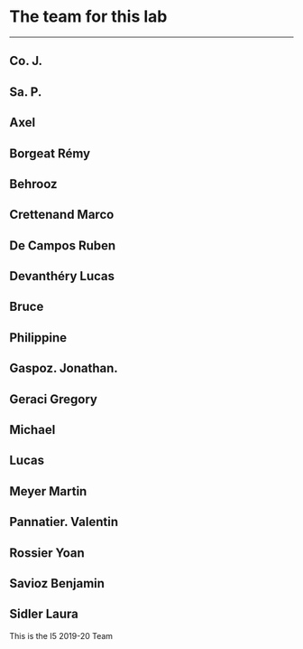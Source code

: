 # The team for this lab

-----------------------------
Co. J.
-----------------------------
Sa. P.
-----------------------------
Axel
-----------------------------
Borgeat Rémy
-----------------------------
Behrooz
-----------------------------
Crettenand Marco
-----------------------------
De Campos Ruben
-----------------------------
Devanthéry Lucas
-----------------------------
Bruce
-----------------------------
Philippine
-----------------------------
Gaspoz. Jonathan.
-----------------------------
Geraci Gregory
-----------------------------
Michael
-----------------------------
Lucas
-----------------------------
Meyer Martin
-----------------------------
Pannatier. Valentin
-----------------------------
Rossier Yoan
-----------------------------
Savioz Benjamin
-----------------------------
Sidler Laura
-----------------------------

This is the I5 2019-20 Team
